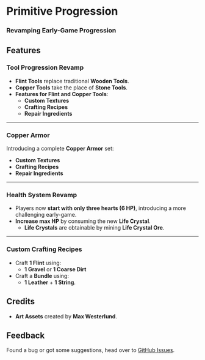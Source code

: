 # **Primitive Progression**
### **Revamping Early-Game Progression**

## **Features**
### **Tool Progression Revamp**
- **Flint Tools** replace traditional **Wooden Tools**.
- **Copper Tools** take the place of **Stone Tools**.
- **Features for Flint and Copper Tools**:
  - **Custom Textures**
  - **Crafting Recipes**
  - **Repair Ingredients**
___
### **Copper Armor**
Introducing a complete **Copper Armor** set:
- **Custom Textures**
- **Crafting Recipes**
- **Repair Ingredients**
___
### **Health System Revamp**
- Players now **start with only three hearts (6 HP)**, introducing a more challenging early-game.
- **Increase max HP** by consuming the new **Life Crystal**.
  - **Life Crystals** are obtainable by mining **Life Crystal Ore**.
___
### **Custom Crafting Recipes**
- Craft **1 Flint** using:
  - **1 Gravel** or **1 Coarse Dirt**
- Craft a **Bundle** using:
  - **1 Leather** + **1 String**.

## **Credits**
- **Art Assets** created by **Max Westerlund**.

## Feedback
Found a bug or got some suggestions, head over to [GitHub Issues](https://github.com/q4niel/Primitive-Progression/issues).